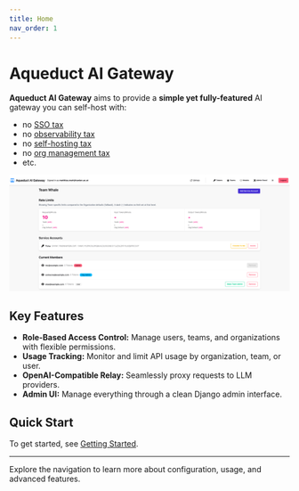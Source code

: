 ```yaml
---
title: Home
nav_order: 1
---
```


# Aqueduct AI Gateway

**Aqueduct AI Gateway** aims to provide a **simple yet fully-featured** AI gateway you can self-host with:

- no [SSO tax](https://konghq.com/pricing)
- no [observability tax](https://www.litellm.ai/enterprise)
- no [self-hosting tax](https://portkey.ai/pricing)
- no [org management tax](https://www.litellm.ai/enterprise)
- etc.

![Aqueduct Gateway Screenshot](assets/screenshot.png)

## Key Features

- **Role-Based Access Control:** Manage users, teams, and organizations with flexible permissions.
- **Usage Tracking:** Monitor and limit API usage by organization, team, or user.
- **OpenAI-Compatible Relay:** Seamlessly proxy requests to LLM providers.
- **Admin UI:** Manage everything through a clean Django admin interface.

## Quick Start

To get started, see [Getting Started](getting-started.md).

---

Explore the navigation to learn more about configuration, usage, and advanced features.
